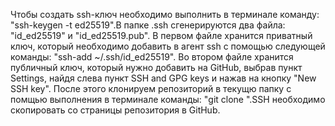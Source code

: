 Чтобы создать ssh-ключ необходимо выполнить в терминале команду:
"ssh-keygen -t ed25519".В папке .ssh сгенерируются два файла:
"id_ed25519" и "id_ed25519.pub". В первом файле хранится приватный ключ, который необходимо добавить в агент ssh с помощью следующей команды: "ssh-add ~/.ssh/id_ed25519". Во втором файле хранится публичный ключ, который нужно добавить на GitHub, выбрав пункт Settings, найдя слева пункт SSH and GPG keys и нажав на кнопку "New SSH key". После этого клонируем репозиторий в текущю папку с помщью выполнения в терминале команды: "git clone <SSH>".SSH необходимо скопировать со страницы репозитория в GitHub.